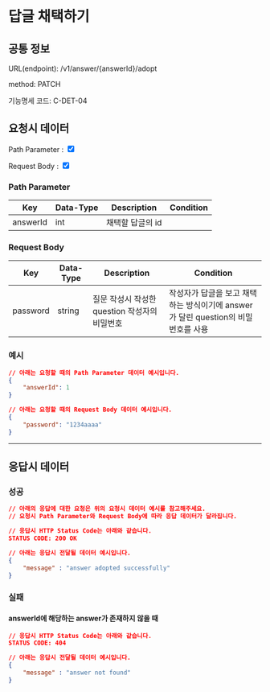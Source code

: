 # 답글 채택하기

## 공통 정보


<!-- 요청 시 URL 입니다. Root url에 대해서는 제외하고 서술합니다. -->
URL(endpoint): /v1/answer/{answerId}/adopt

<!-- 요청 시 method 입니다. HTTP method를 기준으로 합니다. -->
method: PATCH

<!-- 요청 시 기능명세 코드 입니다. 보여지는 페이지를 기준으로 합니다. -->
기능명세 코드: C-DET-04

## 요청시 데이터

<!-- 요청시에 Path Parameter 혹은 Request Parameter가 필요한 지에 대해 체크합니다. -->
<!-- 만약 해당되는 데이터가 없다면 표를 비워주세요. 제목을 포함한 항목을 지우시면 안됩니다.-->
Path Parameter : <input type="checkbox" value="Path Parameter" checked>

Request Body : <input type="checkbox" value="Request Body" checked>

### Path Parameter

<!-- 요청 시 데이터에 대해 명시하는 테이블입니다. -->
<!-- Key, Data-Type, Description, Condition 순으로 작성해주세요. -->
<!-- Key는 요청 시 데이터의 Key를,
    Data-Type은 요청 시 데이터의 Data-Type을,
    Description은 요청 시 데이터의 설명을,
    Condition은 요청 시 데이터의 조건을 명시해주세요. -->
| Key | Data-Type | Description | Condition |
| --- | --- | --- | --- |
| answerId | int | 채택할 답글의 id | |

### Request Body 

<!-- 요청 시 데이터에 대해 명시하는 테이블입니다. -->
<!-- Key, Data-Type, Description, Condition 순으로 작성해주세요. -->
<!-- Key는 요청 시 데이터의 Key를,
    Data-Type은 요청 시 데이터의 Data-Type을,
    Description은 요청 시 데이터의 설명을,
    Condition은 요청 시 데이터의 조건을 명시해주세요. -->
| Key | Data-Type | Description | Condition |
| --- | --- | --- | --- |
| password | string | 질문 작성시 작성한 question 작성자의 비밀번호 | 작성자가 답글을 보고 채택하는 방식이기에 answer가 달린 question의 비밀번호를 사용 |

### 예시

```json
// 아래는 요청할 때의 Path Parameter 데이터 예시입니다.
{
    "answerId": 1
}

// 아래는 요청할 때의 Request Body 데이터 예시입니다.
{
    "password": "1234aaaa"
}
```

***

## 응답시 데이터

### 성공

```json
// 아래의 응답에 대한 요청은 위의 요청시 데이터 예시를 참고해주세요.
// 요청시 Path Parameter와 Request Body에 따라 응답 데이터가 달라집니다.

// 응답시 HTTP Status Code는 아래와 같습니다.
STATUS CODE: 200 OK

// 아래는 응답시 전달될 데이터 예시입니다.
{
    "message" : "answer adopted successfully"
}
```

### 실패

#### answerId에 해당하는 answer가 존재하지 않을 때
<!-- 실패시에는 어떻게 해서 실패한 코드인지 반드시 실패 사유를 적어주세요. -->

```json
// 응답시 HTTP Status Code는 아래와 같습니다.
STATUS CODE: 404

// 아래는 응답시 전달될 데이터 예시입니다.
{
    "message" : "answer not found"
}
```
<!-- 실패 사유가 여러가지 존재하여서 2개 이상의 실패 응답을 정의할 때에는 복수의 ### [실패사유] 탭을 만들어 주세요.-->